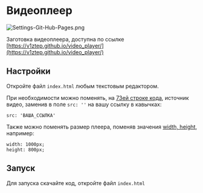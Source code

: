 # Видеоплеер

![Settings-Git-Hub-Pages.png](https://i.postimg.cc/Y2x5tj75/screenshot-171.png)

Заготовка видеоплеера, доступна по ссылке 
[https://v1ztep.github.io/video_player/](https://v1ztep.github.io/video_player/)

## Настройки

Откройте файл `index.html` любым текстовым редактором.

При необходимости можно поменять, на 
[73ей строке кода](https://github.com/v1ztep/video_player/blob/e030a3e1addade126677f937ed6bb0b3c8f9bd3e/index.html#L73), 
источник видео, заменив в поле `src: ''` на вашу ссылку в кавычках:

```
src: 'ВАША_ССЫЛКА'
```
Также можно поменять размер плеера, поменяв значения 
[width, height](https://github.com/v1ztep/video_player/blob/e030a3e1addade126677f937ed6bb0b3c8f9bd3e/index.html#L29-L30),
например:
```
width: 1000px;
height: 800px;
```

## Запуск

Для запуска скачайте код, откройте файл `index.html`